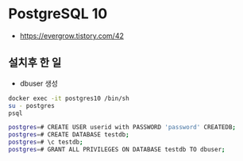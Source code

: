 # PostgreSQL 10
- https://evergrow.tistory.com/42

## 설치후 한 일
- dbuser 생성
```sh
docker exec -it postgres10 /bin/sh
su - postgres
psql

postgres=# CREATE USER userid with PASSWORD 'password' CREATEDB;
postgres=# CREATE DATABASE testdb;
postgres=# \c testdb;
postgres=# GRANT ALL PRIVILEGES ON DATABASE testdb TO dbuser;

```

